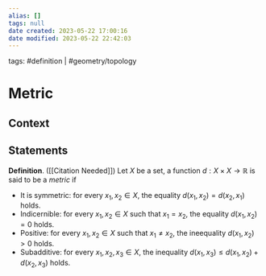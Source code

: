 ```yaml
---
alias: []
tags: null
date created: 2023-05-22 17:00:16
date modified: 2023-05-22 22:42:03
---
```


tags: #definition | #geometry/topology

# Metric

## Context

## Statements

**Definition**. ([[Citation Needed]]) Let $X$ be a set, a function $d:X\times X\to\mathbb{R}$ is said to be a _metric_ if
* It is symmetric: for every $x_1,x_2\in X$, the equality $d(x_1,x_2)=d(x_2,x_1)$ holds.
* Indicernible: for every $x_1,x_2\in X$ such that $x_1=x_2$, the equality $d(x_1, x_2)=0$ holds.
* Positive: for every $x_1,x_2\in X$ such that $x_1\neq x_2$, the ineequality $d(x_1, x_2)>0$ holds.
* Subadditive: for every $x_1,x_2,x_3\in X$, the inequality $d(x_1, x_3)\leq d(x_1, x_2) + d(x_2, x_3)$ holds.